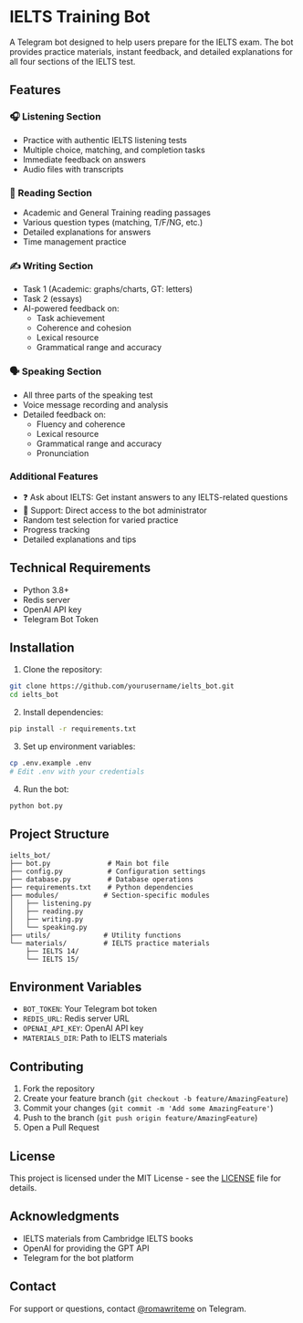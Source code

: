 # IELTS Training Bot

A Telegram bot designed to help users prepare for the IELTS exam. The bot provides practice materials, instant feedback, and detailed explanations for all four sections of the IELTS test.

## Features

### 🎧 Listening Section
- Practice with authentic IELTS listening tests
- Multiple choice, matching, and completion tasks
- Immediate feedback on answers
- Audio files with transcripts

### 📖 Reading Section
- Academic and General Training reading passages
- Various question types (matching, T/F/NG, etc.)
- Detailed explanations for answers
- Time management practice

### ✍️ Writing Section
- Task 1 (Academic: graphs/charts, GT: letters)
- Task 2 (essays)
- AI-powered feedback on:
  - Task achievement
  - Coherence and cohesion
  - Lexical resource
  - Grammatical range and accuracy

### 🗣 Speaking Section
- All three parts of the speaking test
- Voice message recording and analysis
- Detailed feedback on:
  - Fluency and coherence
  - Lexical resource
  - Grammatical range and accuracy
  - Pronunciation

### Additional Features
- ❓ Ask about IELTS: Get instant answers to any IELTS-related questions
- 💬 Support: Direct access to the bot administrator
- Random test selection for varied practice
- Progress tracking
- Detailed explanations and tips

## Technical Requirements

- Python 3.8+
- Redis server
- OpenAI API key
- Telegram Bot Token

## Installation

1. Clone the repository:
```bash
git clone https://github.com/yourusername/ielts_bot.git
cd ielts_bot
```

2. Install dependencies:
```bash
pip install -r requirements.txt
```

3. Set up environment variables:
```bash
cp .env.example .env
# Edit .env with your credentials
```

4. Run the bot:
```bash
python bot.py
```

## Project Structure

```
ielts_bot/
├── bot.py              # Main bot file
├── config.py           # Configuration settings
├── database.py         # Database operations
├── requirements.txt    # Python dependencies
├── modules/           # Section-specific modules
│   ├── listening.py
│   ├── reading.py
│   ├── writing.py
│   └── speaking.py
├── utils/             # Utility functions
└── materials/         # IELTS practice materials
    ├── IELTS 14/
    └── IELTS 15/
```

## Environment Variables

- `BOT_TOKEN`: Your Telegram bot token
- `REDIS_URL`: Redis server URL
- `OPENAI_API_KEY`: OpenAI API key
- `MATERIALS_DIR`: Path to IELTS materials

## Contributing

1. Fork the repository
2. Create your feature branch (`git checkout -b feature/AmazingFeature`)
3. Commit your changes (`git commit -m 'Add some AmazingFeature'`)
4. Push to the branch (`git push origin feature/AmazingFeature`)
5. Open a Pull Request

## License

This project is licensed under the MIT License - see the [LICENSE](LICENSE) file for details.

## Acknowledgments

- IELTS materials from Cambridge IELTS books
- OpenAI for providing the GPT API
- Telegram for the bot platform

## Contact

For support or questions, contact [@romawriteme](https://t.me/romawriteme) on Telegram. 